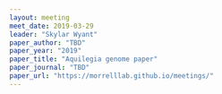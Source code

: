 ```yaml
---
layout: meeting
meet_date: 2019-03-29
leader: "Skylar Wyant"
paper_author: "TBD"
paper_year: "2019"
paper_title: "Aquilegia genome paper"
paper_journal: "TBD"
paper_url: "https://morrelllab.github.io/meetings/"
---
```

